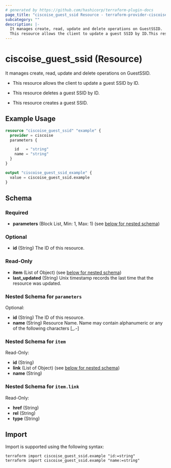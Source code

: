 ```yaml
---
# generated by https://github.com/hashicorp/terraform-plugin-docs
page_title: "ciscoise_guest_ssid Resource - terraform-provider-ciscoise"
subcategory: ""
description: |-
  It manages create, read, update and delete operations on GuestSSID.
  This resource allows the client to update a guest SSID by ID.This resource deletes a guest SSID by ID.This resource creates a guest SSID.
---
```


# ciscoise_guest_ssid (Resource)

It manages create, read, update and delete operations on GuestSSID.

- This resource allows the client to update a guest SSID by ID.

- This resource deletes a guest SSID by ID.

- This resource creates a guest SSID.

## Example Usage

```terraform
resource "ciscoise_guest_ssid" "example" {
  provider = ciscoise
  parameters {

    id   = "string"
    name = "string"
  }
}

output "ciscoise_guest_ssid_example" {
  value = ciscoise_guest_ssid.example
}
```

<!-- schema generated by tfplugindocs -->
## Schema

### Required

- **parameters** (Block List, Min: 1, Max: 1) (see [below for nested schema](#nestedblock--parameters))

### Optional

- **id** (String) The ID of this resource.

### Read-Only

- **item** (List of Object) (see [below for nested schema](#nestedatt--item))
- **last_updated** (String) Unix timestamp records the last time that the resource was updated.

<a id="nestedblock--parameters"></a>
### Nested Schema for `parameters`

Optional:

- **id** (String) The ID of this resource.
- **name** (String) Resource Name. Name may contain alphanumeric or any of the following characters [_.-]


<a id="nestedatt--item"></a>
### Nested Schema for `item`

Read-Only:

- **id** (String)
- **link** (List of Object) (see [below for nested schema](#nestedobjatt--item--link))
- **name** (String)

<a id="nestedobjatt--item--link"></a>
### Nested Schema for `item.link`

Read-Only:

- **href** (String)
- **rel** (String)
- **type** (String)

## Import

Import is supported using the following syntax:

```shell
terraform import ciscoise_guest_ssid.example "id:=string"
terraform import ciscoise_guest_ssid.example "name:=string"
```
